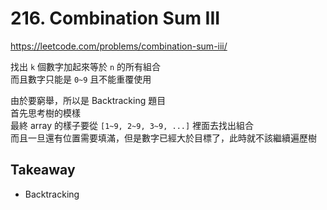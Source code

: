# 216. Combination Sum III

<https://leetcode.com/problems/combination-sum-iii/>

找出 `k` 個數字加起來等於 `n` 的所有組合  
而且數字只能是 `0~9` 且不能重覆使用

由於要窮舉，所以是 Backtracking 題目  
首先思考樹的模樣  
最終 array 的樣子要從 `[1~9, 2~9, 3~9, ...]` 裡面去找出組合  
而且一旦還有位置需要填滿，但是數字已經大於目標了，此時就不該繼續遍歷樹

## Takeaway

- Backtracking
